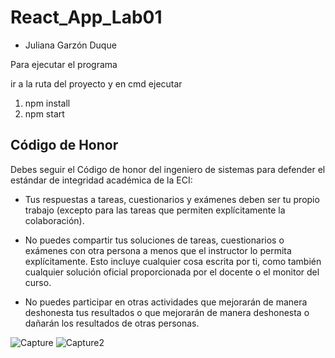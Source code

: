 # React_App_Lab01

- Juliana Garzón Duque

Para ejecutar el programa 

ir a la ruta del proyecto y en cmd ejecutar

1. npm install
2. npm start


Código de Honor
------
Debes seguir el Código de honor del ingeniero de sistemas para defender el estándar de integridad académica de la ECI:

- Tus respuestas a tareas, cuestionarios y exámenes deben ser tu propio trabajo (excepto para las tareas que permiten explícitamente la colaboración).

- No puedes compartir tus soluciones de tareas, cuestionarios o exámenes con otra persona a menos que el instructor lo permita explícitamente. Esto incluye cualquier cosa escrita por ti, como también cualquier solución oficial proporcionada por el docente o el monitor del curso.

- No puedes participar en otras actividades que mejorarán de manera deshonesta tus resultados o que mejorarán de manera deshonesta o dañarán los resultados de otras personas.



![Capture](https://user-images.githubusercontent.com/43153078/90582759-2deae680-e194-11ea-9c4b-38204749c814.PNG)
![Capture2](https://user-images.githubusercontent.com/43153078/90582762-2e837d00-e194-11ea-9941-81ce833a07e8.PNG)


